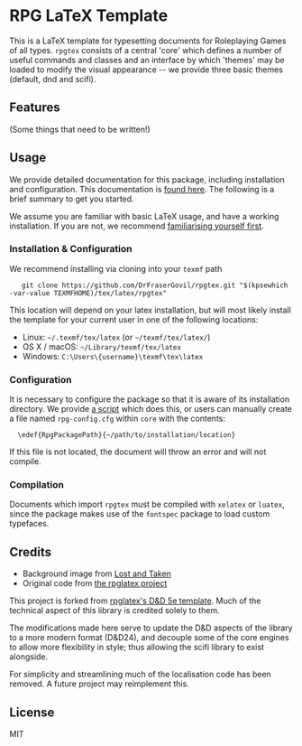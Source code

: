 # RPG LaTeX Template

<!-- [![Latest release](https://img.shields.io/github/release/rpgtex/DND-5e-LaTeX-Template/all.svg)](https://github.com/rpgtex/DND-5e-LaTeX-Template/releases/latest)
[![Build Status](https://img.shields.io/circleci/project/github/rpgtex/DND-5e-LaTeX-Template/master.svg?style=flat)](https://circleci.com/gh/rpgtex/DND-5e-LaTeX-Template) -->

This is a LaTeX template for typesetting documents for Roleplaying Games of all types. `rpgtex` consists of a central 'core' which defines a number of useful commands and classes and an interface by which 'themes' may be loaded to modify the visual appearance -- we provide three basic themes (default, dnd and scifi).



## Features

(Some things that need to be written!)

## Usage

We provide detailed documentation for this package, including installation and configuration. This documentation is
[found here](https://raw.githubusercontent.com/DrFraserGovil/rpgtex/dev/docs/documentation.pdf). The following is a brief summary to get you started.

We assume you are familiar with basic LaTeX usage, and have a working installation. If you are not, we recommend [familiarising yourself first](https://latex-tutorial.com/tutorials/).

### Installation & Configuration

We recommend installing via cloning into your `texmf` path
```
   git clone https://github.com/DrFraserGovil/rpgtex.git "$(kpsewhich -var-value TEXMFHOME)/tex/latex/rpgtex"
```

This location will depend on your latex installation, but will most likely install the template for your current user in one of the following locations:

* Linux: `~/.texmf/tex/latex` (or `~/texmf/tex/latex/`)
* OS X / macOS: `~/Library/texmf/tex/latex`
* Windows: `C:\Users\{username}\texmf\tex\latex`

### Configuration

It is necessary to configure the package so that it is aware of its installation directory. We provide [a script](https://github.com/DrFraserGovil/rpgtex/blob/dev/configure) which does this, or users can manually create a file named `rpg-config.cfg` within `core` with the contents:
```
  \edef{RpgPackagePath}{~/path/to/installation/location}
```
If this file is not located, the document will throw an error and will not compile.

### Compilation

Documents which import `rpgtex` must be compiled with `xelatex` or `luatex`, since the package makes use of the `fontspec` package to load custom typefaces.

<!--
## Usage

### Class (recommended)

Load the `dndbook` class in your preamble:

```tex
\documentclass[10pt,twoside,twocolumn,openany,nodeprecatedcode]{dndbook}

\usepackage[english]{babel}
\usepackage[utf8]{inputenc}

\begin{document}
% ...
```

### Package

You can also load the `dnd` package directly to use it with another class.
Note that the package has only been tested with the `book` class.

```tex
\documentclass[10pt,twoside,twocolumn,openany]{book}

\usepackage[english]{babel}
\usepackage[utf8]{inputenc}

\usepackage[layout=true]{dnd}

\begin{document}
% ...
```

### Options

| Option         | Package `dnd`   | Class `dndbook`   |
| -------------- | :-------------: | :---------------: |
| `bg`           | ✓               | ✓                 |
| `justified`    | ✓               | ✓                 |
| `layout`       | ✓               |                   |
| `nomultitoc`   | ✓               | ✓                 |
| `nodeprecatedcode`   | ✓               | ✓                 |

The `dndbook` class also supports all the options of the `book` class.

#### `bg`

Declare how to load background and footer images. This is a key-value option with the following possible values:

* `full`: Load both background and footer images. (**default**)
* `none`: Removes both background and footer images.
* `print`: Loads only the footer images.

#### `justified`

Justify column copy.

#### `layout`

Controls whether loading the `dnd` package also modifies the document layout (geometry, colors, typography, etc.).
This is a boolean option with the following possible values:

* `true`: Modify the document layout.
* `false`: Do not modify the document layout.

The default value is `true` for backwards compatibility with early releases.
This will change in a future release.

#### `nomultitoc`

Disable multi-column table of contents.

#### `nodeprecatedcode`

Excludes all deprecated code from the build process.

## Dependencies

If you don't have LaTeX installed, we recommend installing a complete [TeX Live distribution](https://www.tug.org/texlive/).
-->

## Credits


* Background image from [Lost and Taken](https://lostandtaken.com/)
* Original code from [the rpglatex project](https://github.com/rpgtex/DND-5e-LaTeX-Template)

This project is forked from [rpglatex's D&D 5e template](https://github.com/rpgtex/DND-5e-LaTeX-Template). Much of the technical aspect of this library is credited solely to them.

The modifications made here serve to update the D&D aspects of the library to a more modern format (D&D24), and decouple some of the core engines to allow more flexibility in style; thus allowing the scifi library to exist alongside.

For simplicity and streamlining much of the localisation code has been removed. A future project may reimplement this.


## License

MIT
